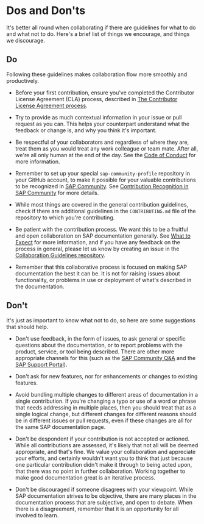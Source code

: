 # Dos and Don'ts

It's better all round when collaborating if there are guidelines for what to do and what not to do. Here's a brief list of things we encourage, and things we discourage.

## Do

Following these guidelines makes collaboration flow more smoothly and productively.

- Before your first contribution, ensure you've completed the Contributor License Agreement (CLA) process, described in [The Contributor License Agreement process](cla.md).

- Try to provide as much contextual information in your issue or pull request as you can. This helps your counterpart understand what the feedback or change is, and why you think it's important.

- Be respectful of your collaborators and regardless of where they are, treat them as you would treat any work colleague or team mate. After all, we're all only human at the end of the day. See the [Code of Conduct](code-of-conduct.md) for more information.

- Remember to set up your special `sap-community-profile` repository in your GitHub account, to make it possible for your valuable contributions to be recognized in [SAP Community][sap-community]. See [Contribution Recognition in SAP Community](recognition.md) for more details.

- While most things are covered in the general contribution guidelines, check if there are additional guidelines in the `CONTRIBUTING.md` file of the repository to which you're contributing.

- Be patient with the contribution process. We want this to be a fruitful and open collaboration on SAP documentation generally. See [What to Expect](what-to-expect.md) for more information, and if you have any feedback on the process in general, please let us know by creating an issue in the [Collaboration Guidelines repository](https://github.com/SAP-docs/collaboration-guidelines).

- Remember that this collaborative process is focused on making SAP documentation the best it can be. It is not for raising issues about functionality, or problems in use or deployment of what's described in the documentation.

## Don't

It's just as important to know what not to do, so here are some suggestions that should help.

- Don't use feedback, in the form of issues, to ask general or specific questions about the documentation, or to report problems with the product, service, or tool being described. There are other more appropriate channels for this (such as the [SAP Community Q&A][sap-community-q&a] and the [SAP Support Portal][sap-support-portal]).

- Don't ask for new features, nor for enhancements or changes to existing features.

- Avoid bundling multiple changes to different areas of documentation in a single contribution. If you're changing a typo or use of a word or phrase that needs addressing in multiple places, then you should treat that as a single logical change, but different changes for different reasons should be in different issues or pull requests, even if these changes are all for the same SAP documentation page.

- Don't be despondent if your contribution is not accepted or actioned. While all contributions are assessed, it's likely that not all will be deemed appropriate, and that's fine. We value your collaboration and appreciate your efforts, and certainly wouldn't want you to think that just because one particular contribution didn't make it through to being acted upon, that there was no point in further collaboration. Working together to make good documentation great is an iterative process.

- Don't be discouraged if someone disagrees with your viewpoint. While SAP documentation strives to be objective, there are many places in the documentation process that are subjective, and open to debate. When there is a disagreement, remember that it is an opportunity for all involved to learn.

[sap-support-portal]: https://support.sap.com/
[sap-community-q&a]: https://answers.sap.com/
[sap-community]: https://community.sap.com/
